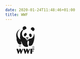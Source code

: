 ```yaml
---
date: 2020-01-24T11:48:46+01:00
title: WWF
---
```

<svg xmlns="http://www.w3.org/2000/svg" height="87" width="128" viewBox="0 0 87 128" fill-rule="evenodd" clip-rule="evenodd" stroke-linejoin="round" stroke-miterlimit="1.414" fill="currentColor"><path d="M8.034 104.654c.815 0 1.493.543 1.629 1.222h.135v.135l2.58 8.551.271.951.407-.951 2.036-5.292-.542-1.901c0-.27-.136-.542-.136-.813 0-1.086.679-1.765 1.63-1.901h4.343c.815 0 1.493.544 1.765 1.222v.136l2.715 8.552.271.95.271-.95 3.394-8.824c.272-.677.95-1.086 1.765-1.086.949 0 1.764.815 1.763 1.764 0 .271 0 .543-.135.814l-7.601 19.546c-.272.678-.951 1.221-1.766 1.221-.814 0-1.629-.543-1.764-1.356l-3.801-11.267-.272-1.086-.407 1.086-4.479 11.402c-.272.678-.95 1.221-1.765 1.221-.814 0-1.493-.543-1.765-1.356l-6.379-19.276c-.135-.271-.271-.542-.271-.813 0-1.087.814-1.766 1.764-1.901h4.344zm32.171 0c.814 0 1.493.543 1.628 1.222l.136.135 2.579 8.551.271.951.408-.951 2.037-5.292-.543-1.901c-.136-.27-.136-.542-.136-.813 0-1.086.679-1.765 1.629-1.901h4.345c.813 0 1.493.544 1.764 1.222v.136l2.715 8.552.271.95.271-.95 3.394-8.824c.27-.677.95-1.086 1.764-1.086.95 0 1.765.815 1.765 1.764 0 .271 0 .543-.135.814l-7.601 19.546c-.271.678-.951 1.221-1.765 1.221-.813 0-1.629-.543-1.764-1.356l-3.802-11.267-.271-1.086-.407 1.086-4.481 11.402c-.271.678-.95 1.221-1.763 1.221-.815 0-1.495-.543-1.766-1.356l-6.38-19.276c-.135-.271-.271-.542-.271-.813 0-1.087.814-1.766 1.764-1.901h4.344zm28.369.001h15.068c.951 0 1.764.815 1.764 1.766 0 .951-.814 1.765-1.765 1.765h-9.095v5.293h6.245c.815 0 1.628.815 1.628 1.765 0 .815-.816 1.629-1.628 1.629h-6.245v9.365c0 .951-.679 1.629-1.629 1.629H68.71c-.95 0-1.629-.678-1.764-1.629v-19.954c0-.95.677-1.629 1.628-1.629zm12.082-11.809c-2.716 0-4.887 2.037-4.887 4.751 0 2.58 2.171 4.751 4.887 4.751 2.579 0 4.75-2.173 4.75-4.751 0-2.715-2.171-4.751-4.75-4.751zm3.937 4.751c-.002 2.159-1.778 3.936-3.937 3.937-2.308 0-4.072-1.764-4.072-3.937s1.764-4.073 4.072-4.073c2.171 0 3.937 1.901 3.937 4.073zm-3.802-2.307c1.085 0 1.628.407 1.628 1.357 0 .814-.543 1.086-1.221 1.222l1.357 2.037h-.813l-1.223-2.037h-.678l-.001 2.037h-.678V95.29h1.629zm-.136 2.036c.543 0 1.087 0 1.087-.813 0-.544-.544-.544-1.087-.544h-.814v1.357h.814zM17.808 86.602c-2.715 0-4.886 2.037-4.886 4.751 0 2.58 2.171 4.75 4.886 4.75 2.579 0 4.75-2.172 4.75-4.75 0-2.715-2.171-4.751-4.75-4.751zM42.597 0c1.724.597 3.342 1.994 4.53 4.616 2.58 5.565.95 6.787-1.9 7.873-1.221.407-3.528 1.764-4.75 2.986-2.58 2.443-3.529 2.172-5.837.679-12.082 15.203-7.738 34.07 5.972 37.464 1.358.407 2.444 1.221 3.258 3.122 3.258 6.651 5.973.407 10.589 3.529 6.516 2.851 5.43-2.715 8.959-2.715 13.845-.135 20.36-11.81 20.088-22.668 0-.815.544-.951.815.135 5.158 17.239-3.802 48.595-10.997 53.209-7.058 4.615-16.967 5.973-13.845-6.923 4.75-22.396-12.08-16.966-5.158 5.973.678 2.715 5.836 7.331-3.529 8.552-16.288 1.222-20.632-11.403-26.876-25.247-.271-.95-.814-.815-.814-.271-.544 7.737 7.194 13.981-4.073 13.981-6.244-.408-10.587-1.764-15.745-17.51-2.172-7.602-.136-8.688-1.494-14.389C-1.06 40.451.568 22.805 17.808 13.71c1.629-.951 1.765-.407 1.357 0-19.953 13.71-13.031 38.686-.271 46.831.407.271 1.085.271.814-.544-2.986-9.502-.679-8.687-.95-18.053-.271-8.959 1.9-19.139 14.115-27.419-4.342-5.295-2.035-9.774 1.495-12.624A10.569 10.569 0 0 1 37.986 0h4.611zM21.744 91.353c-.002 2.159-1.777 3.935-3.936 3.937-2.308 0-4.072-1.765-4.072-3.937 0-2.172 1.764-4.071 4.072-4.071 2.172-.001 3.936 1.899 3.936 4.071zm-1.9.679c-.271 1.087-.95 1.765-1.9 1.765-1.493 0-2.444-1.086-2.444-2.444 0-1.356.951-2.442 2.308-2.442 1.086 0 1.9.543 2.036 1.629h-.679c-.136-.543-.678-.951-1.357-.951-.95 0-1.494.814-1.494 1.764 0 .951.679 1.766 1.63 1.766.543 0 1.085-.408 1.221-1.087h.679zm37.057-29.727c0-.271-.136-.136-.273-.136-2.307 0-5.7-.407-9.365-1.221 0-.136-.271-.136-.271 0 .271 4.072 8.28 5.43 9.909 1.357zm-.271-6.244c2.85-.271 2.171-2.986 0-3.529-1.901-.679-4.751-1.086-6.923-.951-3.665 0-3.529 2.851-1.63 3.394 1.494.407 2.443.542 3.665 2.171 1.086 2.173.544-.678 4.888-1.085zm3.664-15.203c2.716 2.986 2.986 12.217 9.909 8.552 4.071-2.172 4.071-11.402-1.493-14.796-4.481-2.579-6.923.95-8.553 5.294-.134.407-.134.678.137.95zm-10.723-1.493c-2.986 2.308-4.887 8.959-10.18 6.651-4.343-2.172-4.75-10.588 2.715-14.524 5.158-2.443 7.737 2.308 7.737 7.33 0 .135-.136.407-.272.543zM70.068 8.823c3.529-5.972 9.773-4.886 12.896-1.9 3.394 3.258 4.072 7.058 2.715 9.638-1.765 3.529-6.379 7.737-9.366 3.665-1.356-1.9-4.072-4.072-5.7-4.615-2.31-1.086-2.717-3.123-.545-6.788z" fill-rule="nonzero"/>
</svg>

